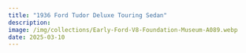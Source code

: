```yaml
---
title: "1936 Ford Tudor Deluxe Touring Sedan"
description: 
image: /img/collections/Early-Ford-V8-Foundation-Museum-A089.webp
date: 2025-03-10
---
```


